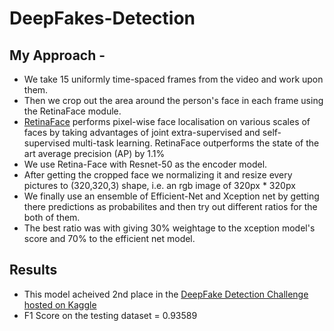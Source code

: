 # DeepFakes-Detection

## My Approach -

- We take 15 uniformly time-spaced frames from the video and work upon them.
- Then we crop out the area around the person's face in each frame using the RetinaFace module.
- [RetinaFace](https://github.com/serengil/retinaface#:~:text=RetinaFace%20is%20a%20deep%20learning,is%20mainly%20based%20on%20mxnet) performs pixel-wise face localisation on various scales of faces by taking advantages of joint extra-supervised and self-supervised multi-task learning. RetinaFace outperforms the state of the art average precision (AP) by 1.1% 
- We use Retina-Face with Resnet-50 as the encoder model.
- After getting the cropped face we normalizing it and resize every pictures to (320,320,3) shape, i.e. an rgb image of 320px * 320px
- We finally use an ensemble of Efficient-Net and Xception net by getting there predictions as probabilites and then try out different ratios for the both of them.
- The best ratio was with giving 30% weightage to the xception model's score and 70% to the efficient net model.

## Results
- This model acheived 2nd place in the [DeepFake Detection Challenge hosted on Kaggle](https://www.kaggle.com/competitions/deepfake-detection/overview)
- F1 Score on the testing dataset = 0.93589
